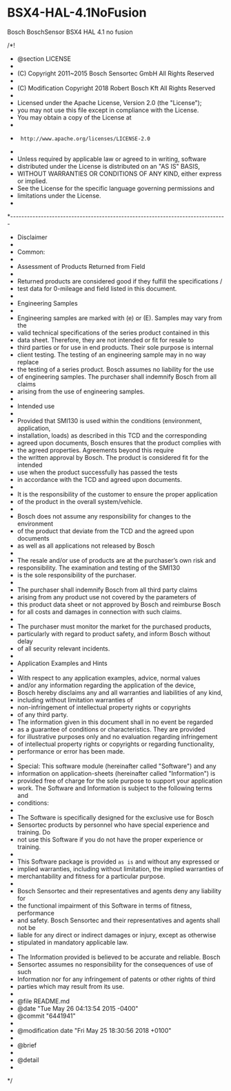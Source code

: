# BSX4-HAL-4.1NoFusion
Bosch BoschSensor BSX4 HAL 4.1 no fusion

/*!
 * @section LICENSE
 *
 * (C) Copyright 2011~2015 Bosch Sensortec GmbH All Rights Reserved
 *
 * (C) Modification Copyright 2018 Robert Bosch Kft  All Rights Reserved
 *
 * Licensed under the Apache License, Version 2.0 (the "License");
 * you may not use this file except in compliance with the License.
 * You may obtain a copy of the License at
 *
 *      http://www.apache.org/licenses/LICENSE-2.0
 *
 * Unless required by applicable law or agreed to in writing, software
 * distributed under the License is distributed on an "AS IS" BASIS,
 * WITHOUT WARRANTIES OR CONDITIONS OF ANY KIND, either express or implied.
 * See the License for the specific language governing permissions and
 * limitations under the License.
 *
 *------------------------------------------------------------------------------
 * Disclaimer
 *
 * Common:
 *
 * Assessment of Products Returned from Field
 *
 * Returned products are considered good if they fulfill the specifications / 
 * test data for 0-mileage and field listed in this document.
 *
 * Engineering Samples
 * 
 * Engineering samples are marked with (e) or (E). Samples may vary from the
 * valid technical specifications of the series product contained in this
 * data sheet. Therefore, they are not intended or fit for resale to
 * third parties or for use in end products. Their sole purpose is internal
 * client testing. The testing of an engineering sample may in no way replace
 * the testing of a series product. Bosch assumes no liability for the use
 * of engineering samples. The purchaser shall indemnify Bosch from all claims
 * arising from the use of engineering samples.
 *
 * Intended use
 *
 * Provided that SMI130 is used within the conditions (environment, application,
 * installation, loads) as described in this TCD and the corresponding
 * agreed upon documents, Bosch ensures that the product complies with
 * the agreed properties. Agreements beyond this require
 * the written approval by Bosch. The product is considered fit for the intended
 * use when the product successfully has passed the tests
 * in accordance with the TCD and agreed upon documents.
 *
 * It is the responsibility of the customer to ensure the proper application
 * of the product in the overall system/vehicle.
 *
 * Bosch does not assume any responsibility for changes to the environment
 * of the product that deviate from the TCD and the agreed upon documents 
 * as well as all applications not released by Bosch
  *
 * The resale and/or use of products are at the purchaser’s own risk and 
 * responsibility. The examination and testing of the SMI130 
 * is the sole responsibility of the purchaser.
 *
 * The purchaser shall indemnify Bosch from all third party claims 
 * arising from any product use not covered by the parameters of 
 * this product data sheet or not approved by Bosch and reimburse Bosch 
 * for all costs and damages in connection with such claims.
 *
 * The purchaser must monitor the market for the purchased products,
 * particularly with regard to product safety, and inform Bosch without delay
 * of all security relevant incidents.
 *
 * Application Examples and Hints
 *
 * With respect to any application examples, advice, normal values
 * and/or any information regarding the application of the device,
 * Bosch hereby disclaims any and all warranties and liabilities of any kind,
 * including without limitation warranties of
 * non-infringement of intellectual property rights or copyrights
 * of any third party.
 * The information given in this document shall in no event be regarded 
 * as a guarantee of conditions or characteristics. They are provided
 * for illustrative purposes only and no evaluation regarding infringement
 * of intellectual property rights or copyrights or regarding functionality,
 * performance or error has been made.
 *
 * Special: This software module (hereinafter called "Software") and any
 * information on application-sheets (hereinafter called "Information") is
 * provided free of charge for the sole purpose to support your application
 * work. The Software and Information is subject to the following terms and
 * conditions:
 *
 * The Software is specifically designed for the exclusive use for Bosch
 * Sensortec products by personnel who have special experience and training. Do
 * not use this Software if you do not have the proper experience or training.
 *
 * This Software package is provided `` as is `` and without any expressed or
 * implied warranties, including without limitation, the implied warranties of
 * merchantability and fitness for a particular purpose.
 *
 * Bosch Sensortec and their representatives and agents deny any liability for
 * the functional impairment of this Software in terms of fitness, performance
 * and safety. Bosch Sensortec and their representatives and agents shall not be
 * liable for any direct or indirect damages or injury, except as otherwise
 * stipulated in mandatory applicable law.
 *
 * The Information provided is believed to be accurate and reliable. Bosch
 * Sensortec assumes no responsibility for the consequences of use of such
 * Information nor for any infringement of patents or other rights of third
 * parties which may result from its use.
 *
 * @file         README.md
 * @date         "Tue May 26 04:13:54 2015 -0400"
 * @commit       "6441941"
 *
 * @modification date         "Fri May 25 18:30:56 2018 +0100"
 *
 * @brief
 *
 * @detail
 *
 */
